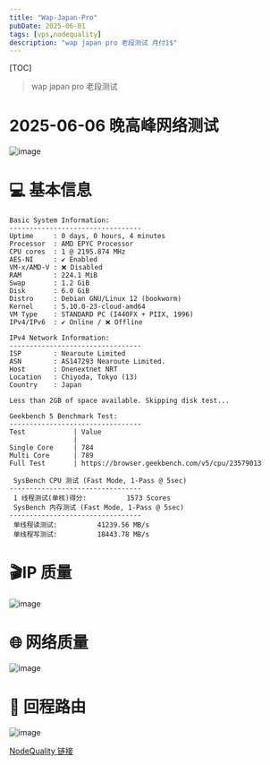 ```yaml
---
title: "Wap-Japan-Pro"
pubDate: 2025-06-01
tags: [vps,nodequality]
description: "wap japan pro 老段测试 月付1$"
---
```


[TOC]

> wap japan pro 老段测试

# 2025-06-06 晚高峰网络测试

![image](https://i.111666.best/image/wKc4r5ytv89OnArUnaXSkQ.png)

# 💻 基本信息

```
Basic System Information:
---------------------------------
Uptime     : 0 days, 0 hours, 4 minutes
Processor  : AMD EPYC Processor
CPU cores  : 1 @ 2195.874 MHz
AES-NI     : ✔ Enabled
VM-x/AMD-V : ❌ Disabled
RAM        : 224.1 MiB
Swap       : 1.2 GiB
Disk       : 6.0 GiB
Distro     : Debian GNU/Linux 12 (bookworm)
Kernel     : 5.10.0-23-cloud-amd64
VM Type    : STANDARD PC (I440FX + PIIX, 1996)
IPv4/IPv6  : ✔ Online / ❌ Offline

IPv4 Network Information:
---------------------------------
ISP        : Nearoute Limited
ASN        : AS147293 Nearoute Limited.
Host       : Onenextnet NRT
Location   : Chiyoda, Tokyo (13)
Country    : Japan

Less than 2GB of space available. Skipping disk test...

Geekbench 5 Benchmark Test:
---------------------------------
Test            | Value
                |
Single Core     | 784
Multi Core      | 789
Full Test       | https://browser.geekbench.com/v5/cpu/23579013

 SysBench CPU 测试 (Fast Mode, 1-Pass @ 5sec)
---------------------------------
 1 线程测试(单核)得分:          1573 Scores
 SysBench 内存测试 (Fast Mode, 1-Pass @ 5sec)
---------------------------------
 单线程读测试:          41239.56 MB/s
 单线程写测试:          18443.78 MB/s
```

# 🎬IP 质量

![image](https://i.111666.best/image/doMprhVDy6vVFb0Wqt4FX0.webp)

# 🌐 网络质量

![image](https://i.111666.best/image/pxFtEmCZS5OrfxbxO4ytmg.webp)

# 📍 回程路由

![image](https://i.111666.best/image/x6Ol5WzhsaEHSmVcmgS10s.webp)

[NodeQuality 链接](https://nodequality.com/r/SWJw7eLyZ9ckry3rKAEANS0D0L1r5bE1)
